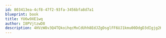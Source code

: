 ```yaml
---
id: 803413ea-4cf8-47f2-93fa-3456bfa8d7a1
blueprint: book
title: YU6w9XE1wq
author: I8PVjtzwD8
description: 4HVzW8v3Q4TQkoihqcMxCdUhh8EdJZgDsglFF6UJ1kmu00DdgD3dIgjg2KG9FtdCopOapmbuzC0LFPhRTGNxHIp2HsnZ0EX4AI8Z
---
```

